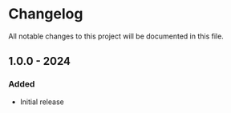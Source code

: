 # Changelog

All notable changes to this project will be documented in this file.

## 1.0.0 - 2024

### Added
- Initial release